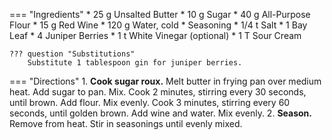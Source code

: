 === "Ingredients"
    * 25 g Unsalted Butter
    * 10 g Sugar
    * 40 g All-Purpose Flour
    * 15 g Red Wine
    * 120 g Water, cold
    * Seasoning
        * 1/4 t Salt
        * 1 Bay Leaf
        * 4 Juniper Berries
        * 1 t White Vinegar (optional)
        * 1 T Sour Cream

    ??? question "Substitutions"
        Substitute 1 tablespoon gin for juniper berries.

=== "Directions"
    1. **Cook sugar roux.** Melt butter in frying pan over medium heat. Add sugar to pan. Mix. Cook 2 minutes, stirring every 30 seconds, until brown. Add flour. Mix evenly. Cook 3 minutes, stirring every 60 seconds, until golden brown. Add wine and water. Mix evenly.
    2. **Season.** Remove from heat. Stir in seasonings until evenly mixed.

[^1]:
    Arlena. ["German Sauerbraten Recipe."](http://www.bavariankitchen.com/meats/sauerbraten.aspx). *Bavarian Kitchen.* 26 December 2009.
